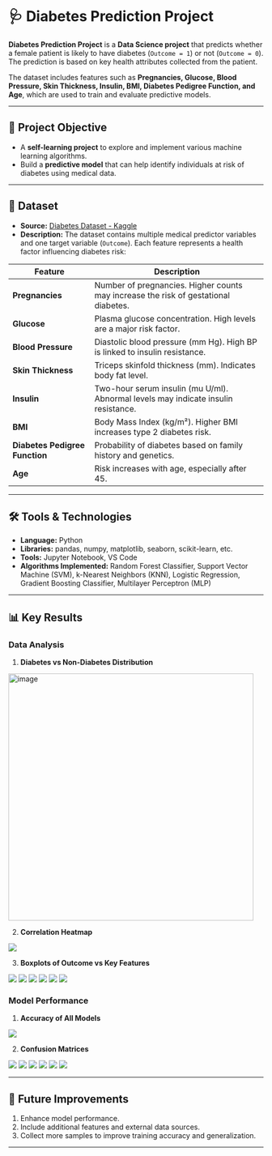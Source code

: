 # 🩺 Diabetes Prediction Project

**Diabetes Prediction Project** is a **Data Science project** that predicts whether a female patient is likely to have diabetes (`Outcome = 1`) or not (`Outcome = 0`). The prediction is based on key health attributes collected from the patient.

The dataset includes features such as **Pregnancies, Glucose, Blood Pressure, Skin Thickness, Insulin, BMI, Diabetes Pedigree Function, and Age**, which are used to train and evaluate predictive models.

---

## 🎯 Project Objective
- A **self-learning project** to explore and implement various machine learning algorithms.
- Build a **predictive model** that can help identify individuals at risk of diabetes using medical data.

---

## 📂 Dataset
- **Source:** [Diabetes Dataset - Kaggle](https://www.kaggle.com/datasets/akshaydattatraykhare/diabetes-dataset/data)
- **Description:** The dataset contains multiple medical predictor variables and one target variable (`Outcome`). Each feature represents a health factor influencing diabetes risk:

| Feature | Description |
|---------|-------------|
| **Pregnancies** | Number of pregnancies. Higher counts may increase the risk of gestational diabetes. |
| **Glucose** | Plasma glucose concentration. High levels are a major risk factor. |
| **Blood Pressure** | Diastolic blood pressure (mm Hg). High BP is linked to insulin resistance. |
| **Skin Thickness** | Triceps skinfold thickness (mm). Indicates body fat level. |
| **Insulin** | Two-hour serum insulin (mu U/ml). Abnormal levels may indicate insulin resistance. |
| **BMI** | Body Mass Index (kg/m²). Higher BMI increases type 2 diabetes risk. |
| **Diabetes Pedigree Function** | Probability of diabetes based on family history and genetics. |
| **Age** | Risk increases with age, especially after 45. |

---

## 🛠️ Tools & Technologies
- **Language:** Python  
- **Libraries:** pandas, numpy, matplotlib, seaborn, scikit-learn, etc.  
- **Tools:** Jupyter Notebook, VS Code  
- **Algorithms Implemented:** Random Forest Classifier, Support Vector Machine (SVM), k-Nearest Neighbors (KNN), Logistic Regression, Gradient Boosting Classifier, Multilayer Perceptron (MLP)  

---

## 📊 Key Results

### Data Analysis
1. **Diabetes vs Non-Diabetes Distribution**  
<img width="484" height="488" alt="image" src="https://github.com/user-attachments/assets/94a8f7c5-0d9e-4fd3-b5ff-9513c216c717" />


2. **Correlation Heatmap**  
<img src="https://cdn.discordapp.com/attachments/459760410875396139/1405540102221992006/image.png?ex=689f32ba&is=689de13a&hm=07875bdc4c73df4227f5de557dfe99d08a57e9603769934af432955d8f66cea4&">


3. **Boxplots of Outcome vs Key Features**  
<img src="https://cdn.discordapp.com/attachments/459760410875396139/1405540911554891806/image.png?ex=689f337b&is=689de1fb&hm=e8bd5a1e4b123df7c7eed0344cb0db87168dda1c8f4aae410682703e55979e1f&">
<img src="https://cdn.discordapp.com/attachments/459760410875396139/1405540959466426369/image.png?ex=689f3386&is=689de206&hm=cd20d9d83c5c53dae09e1fb64cb83f0e63f34ae92a7c2bb1ec2286bbeb40b9e7&">
<img src="https://cdn.discordapp.com/attachments/459760410875396139/1405541017771573268/image.png?ex=689f3394&is=689de214&hm=b37640ff983a1bb063d65c39a240424792ad97cf102e5f1355e68645702c8b74&">
<img src="https://cdn.discordapp.com/attachments/459760410875396139/1405541066014457976/image.png?ex=689f339f&is=689de21f&hm=9e14f5e6ab2d01357dddb6a678ce5627b24a41c1c2d28e931aa7259c0cbb4f8e&">
<img src="https://cdn.discordapp.com/attachments/459760410875396139/1405541106430509147/image.png?ex=689f33a9&is=689de229&hm=02414530ae93fc78707523dc888db7fb77b4e463fedb6a5a740d74b22baf1cfe&">
<img src="https://cdn.discordapp.com/attachments/459760410875396139/1405541177801048094/image.png?ex=689f33ba&is=689de23a&hm=30589ba57fadbc8fb787ed07419ca2a988e14f30dd43d05ab979c60f393442f3&">


### Model Performance
1. **Accuracy of All Models**  
<img src="https://cdn.discordapp.com/attachments/459760410875396139/1405543118841053274/image.png?ex=689f3589&is=689de409&hm=2125fdaa509fa05f8d09551bfa60355207008c112775e949f16f9c14aa528e8e&">


2. **Confusion Matrices**  
<img src="https://cdn.discordapp.com/attachments/459760410875396139/1405543577152393287/image.png?ex=689f35f6&is=689de476&hm=0b95f79185bb31686544c8b0d81873385180ed2dc74a41a071f75197a914ae35&">
<img src="https://cdn.discordapp.com/attachments/459760410875396139/1405543619213000754/image.png?ex=689f3600&is=689de480&hm=0e3986c6f4304aef46c15406b15b70793e0bda541f6bdb0b0e8eb83d72e0d0ef&">
<img src="https://cdn.discordapp.com/attachments/459760410875396139/1405543683528589493/image.png?ex=689f360f&is=689de48f&hm=702bee7be9f14f3e2afe59d9d905dbbb8246c3cb2ca54f0dc31119ba8950962e&">
<img src="https://cdn.discordapp.com/attachments/459760410875396139/1405543733088223303/image.png?ex=689f361b&is=689de49b&hm=c29300b0d384c06e5d1ed91af7e0a13916da4665c16d77c199e891a845177bd2&">
<img src="https://cdn.discordapp.com/attachments/459760410875396139/1405543783675723946/image.png?ex=689f3627&is=689de4a7&hm=d35a08abda28052f531138090490d5110f5bdbf9573d34c7f1247b3e2bd09aac&">
<img src="https://cdn.discordapp.com/attachments/459760410875396139/1405543837405024257/image.png?ex=689f3634&is=689de4b4&hm=7b12dcee07c0a344c68d82da6862e1139520359e56b263b18fd7e1bf56fd84cf&">

---

## 📅 Future Improvements
1. Enhance model performance.  
2. Include additional features and external data sources.  
3. Collect more samples to improve training accuracy and generalization.

---
